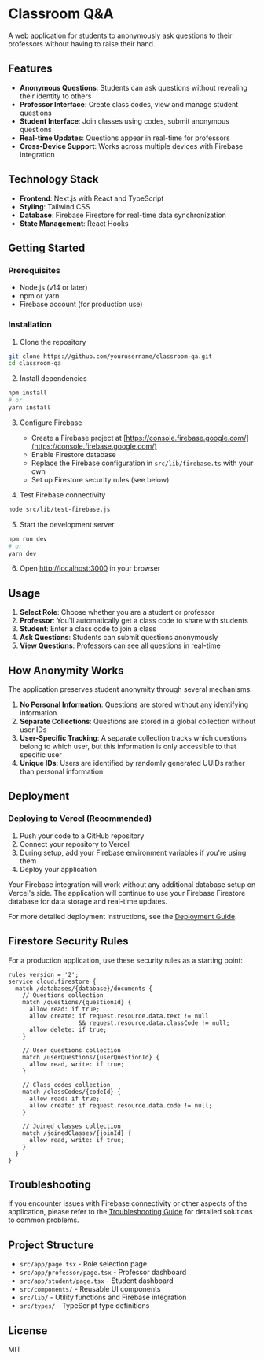 # Classroom Q&A

A web application for students to anonymously ask questions to their professors without having to raise their hand.

## Features

- **Anonymous Questions**: Students can ask questions without revealing their identity to others
- **Professor Interface**: Create class codes, view and manage student questions
- **Student Interface**: Join classes using codes, submit anonymous questions
- **Real-time Updates**: Questions appear in real-time for professors
- **Cross-Device Support**: Works across multiple devices with Firebase integration

## Technology Stack

- **Frontend**: Next.js with React and TypeScript
- **Styling**: Tailwind CSS
- **Database**: Firebase Firestore for real-time data synchronization
- **State Management**: React Hooks

## Getting Started

### Prerequisites

- Node.js (v14 or later)
- npm or yarn
- Firebase account (for production use)

### Installation

1. Clone the repository
```bash
git clone https://github.com/yourusername/classroom-qa.git
cd classroom-qa
```

2. Install dependencies
```bash
npm install
# or
yarn install
```

3. Configure Firebase
   - Create a Firebase project at [https://console.firebase.google.com/](https://console.firebase.google.com/)
   - Enable Firestore database
   - Replace the Firebase configuration in `src/lib/firebase.ts` with your own
   - Set up Firestore security rules (see below)

4. Test Firebase connectivity
```bash
node src/lib/test-firebase.js
```

5. Start the development server
```bash
npm run dev
# or
yarn dev
```

6. Open [http://localhost:3000](http://localhost:3000) in your browser

## Usage

1. **Select Role**: Choose whether you are a student or professor
2. **Professor**: You'll automatically get a class code to share with students
3. **Student**: Enter a class code to join a class
4. **Ask Questions**: Students can submit questions anonymously
5. **View Questions**: Professors can see all questions in real-time

## How Anonymity Works

The application preserves student anonymity through several mechanisms:

1. **No Personal Information**: Questions are stored without any identifying information
2. **Separate Collections**: Questions are stored in a global collection without user IDs
3. **User-Specific Tracking**: A separate collection tracks which questions belong to which user, but this information is only accessible to that specific user
4. **Unique IDs**: Users are identified by randomly generated UUIDs rather than personal information

## Deployment

### Deploying to Vercel (Recommended)

1. Push your code to a GitHub repository
2. Connect your repository to Vercel
3. During setup, add your Firebase environment variables if you're using them
4. Deploy your application

Your Firebase integration will work without any additional database setup on Vercel's side. The application will continue to use your Firebase Firestore database for data storage and real-time updates.

For more detailed deployment instructions, see the [Deployment Guide](DEPLOYMENT.md).

## Firestore Security Rules

For a production application, use these security rules as a starting point:

```
rules_version = '2';
service cloud.firestore {
  match /databases/{database}/documents {
    // Questions collection
    match /questions/{questionId} {
      allow read: if true;
      allow create: if request.resource.data.text != null 
                    && request.resource.data.classCode != null;
      allow delete: if true;
    }
    
    // User questions collection
    match /userQuestions/{userQuestionId} {
      allow read, write: if true;
    }
    
    // Class codes collection
    match /classCodes/{codeId} {
      allow read: if true;
      allow create: if request.resource.data.code != null;
    }
    
    // Joined classes collection
    match /joinedClasses/{joinId} {
      allow read, write: if true;
    }
  }
}
```

## Troubleshooting

If you encounter issues with Firebase connectivity or other aspects of the application, please refer to the [Troubleshooting Guide](TROUBLESHOOTING.md) for detailed solutions to common problems.

## Project Structure

- `src/app/page.tsx` - Role selection page
- `src/app/professor/page.tsx` - Professor dashboard
- `src/app/student/page.tsx` - Student dashboard
- `src/components/` - Reusable UI components
- `src/lib/` - Utility functions and Firebase integration
- `src/types/` - TypeScript type definitions

## License

MIT 